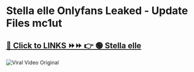 
 # Stella elle Onlyfans Leaked - Update Files mc1ut

## <h2><a href="https://clipsfans.com/Stella_elle&ref=git">🔗 Click to LINKS ⏩⏩ 👉 🟢 Stella elle </a></h2>

<a href="https://clipsfans.com/Stella_elle&ref=git" rel="nofollow" data-target="animated-image.originalLink"><img src="https://i.ibb.co.com/xMMVF88/686577567.gif" alt="Viral Video Original" style="max-width: 100%; display: inline-block;" data-target="animated-image.originalImage"></a>

